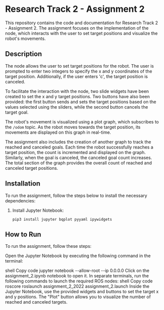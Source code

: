 # Research Track 2 - Assignment 2

This repository contains the code and documentation for Research Track 2 - Assignment 2. The assignment focuses on the implementation of the node, which interacts with the user to set target positions and visualize the robot's movements.

## Description

The node allows the user to set target positions for the robot. The user is prompted to enter two integers to specify the x and y coordinates of the target position. Additionally, if the user enters 'c', the target position is canceled.

To facilitate the interaction with the node, two slide widgets have been created to set the x and y target positions. Two buttons have also been provided: the first button sends and sets the target positions based on the values selected using the sliders, while the second button cancels the target goal.

The robot's movement is visualized using a plot graph, which subscribes to the `/odom` topic. As the robot moves towards the target position, its movements are displayed on this graph in real-time.

The assignment also includes the creation of another graph to track the reached and canceled goals. Each time the robot successfully reaches a target position, the count is incremented and displayed on the graph. Similarly, when the goal is canceled, the canceled goal count increases. The total section of the graph provides the overall count of reached and canceled target positions.

## Installation

To run the assignment, follow the steps below to install the necessary dependencies:

1. Install Jupyter Notebook:
   ```shell
   pip3 install jupyter bqplot pyyaml ipywidgets
   
## How to Run
To run the assignment, follow these steps:

Open the Jupyter Notebook by executing the following command in the terminal:

shell
Copy code
jupyter notebook --allow-root --ip 0.0.0.0
Click on the assignment_2.ipynb notebook to open it.
In separate terminals, run the following commands to launch the required ROS nodes:
shell
Copy code
roscore
roslaunch assignment_2_2022 assignment_2.launch
Inside the Jupyter Notebook, use the provided widgets and buttons to set the target x and y positions. The "Plot" button allows you to visualize the number of reached and canceled targets.

